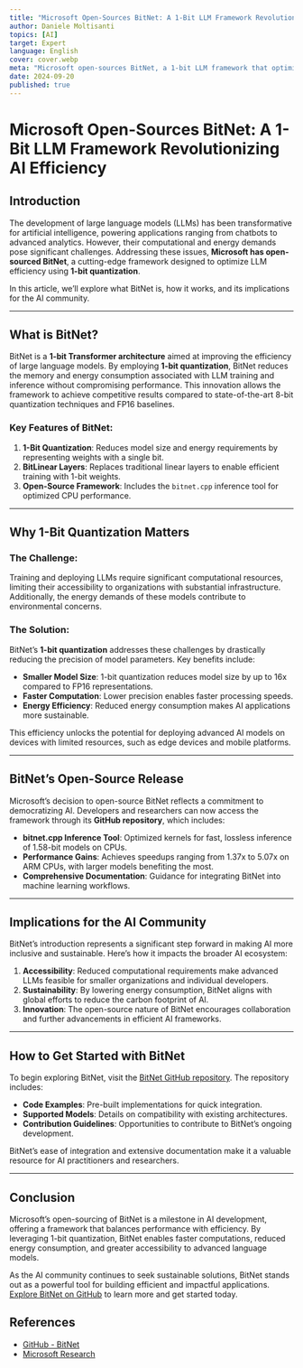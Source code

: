 ```yaml
---
title: "Microsoft Open-Sources BitNet: A 1-Bit LLM Framework Revolutionizing AI Efficiency"
author: Daniele Moltisanti
topics: [AI]
target: Expert
language: English
cover: cover.webp
meta: "Microsoft open-sources BitNet, a 1-bit LLM framework that optimizes AI efficiency by reducing memory and energy demands. Learn how BitNet is transforming large language models"
date: 2024-09-20
published: true
---
```



# Microsoft Open-Sources BitNet: A 1-Bit LLM Framework Revolutionizing AI Efficiency

## Introduction

The development of large language models (LLMs) has been transformative for artificial intelligence, powering applications ranging from chatbots to advanced analytics. However, their computational and energy demands pose significant challenges. Addressing these issues, **Microsoft has open-sourced BitNet**, a cutting-edge framework designed to optimize LLM efficiency using **1-bit quantization**.

In this article, we’ll explore what BitNet is, how it works, and its implications for the AI community.

---

## What is BitNet?

BitNet is a **1-bit Transformer architecture** aimed at improving the efficiency of large language models. By employing **1-bit quantization**, BitNet reduces the memory and energy consumption associated with LLM training and inference without compromising performance. This innovation allows the framework to achieve competitive results compared to state-of-the-art 8-bit quantization techniques and FP16 baselines.

### Key Features of BitNet:
1. **1-Bit Quantization**: Reduces model size and energy requirements by representing weights with a single bit.
2. **BitLinear Layers**: Replaces traditional linear layers to enable efficient training with 1-bit weights.
3. **Open-Source Framework**: Includes the `bitnet.cpp` inference tool for optimized CPU performance.



---

## Why 1-Bit Quantization Matters

### The Challenge:
Training and deploying LLMs require significant computational resources, limiting their accessibility to organizations with substantial infrastructure. Additionally, the energy demands of these models contribute to environmental concerns.

### The Solution:
BitNet’s **1-bit quantization** addresses these challenges by drastically reducing the precision of model parameters. Key benefits include:
- **Smaller Model Size**: 1-bit quantization reduces model size by up to 16x compared to FP16 representations.
- **Faster Computation**: Lower precision enables faster processing speeds.
- **Energy Efficiency**: Reduced energy consumption makes AI applications more sustainable.

This efficiency unlocks the potential for deploying advanced AI models on devices with limited resources, such as edge devices and mobile platforms.

---

## BitNet’s Open-Source Release

Microsoft’s decision to open-source BitNet reflects a commitment to democratizing AI. Developers and researchers can now access the framework through its **GitHub repository**, which includes:
- **bitnet.cpp Inference Tool**: Optimized kernels for fast, lossless inference of 1.58-bit models on CPUs.
- **Performance Gains**: Achieves speedups ranging from 1.37x to 5.07x on ARM CPUs, with larger models benefiting the most.
- **Comprehensive Documentation**: Guidance for integrating BitNet into machine learning workflows.


---

## Implications for the AI Community

BitNet’s introduction represents a significant step forward in making AI more inclusive and sustainable. Here’s how it impacts the broader AI ecosystem:

1. **Accessibility**: Reduced computational requirements make advanced LLMs feasible for smaller organizations and individual developers.
2. **Sustainability**: By lowering energy consumption, BitNet aligns with global efforts to reduce the carbon footprint of AI.
3. **Innovation**: The open-source nature of BitNet encourages collaboration and further advancements in efficient AI frameworks.

---

## How to Get Started with BitNet

To begin exploring BitNet, visit the [BitNet GitHub repository](https://github.com/microsoft/BitNet). The repository includes:
- **Code Examples**: Pre-built implementations for quick integration.
- **Supported Models**: Details on compatibility with existing architectures.
- **Contribution Guidelines**: Opportunities to contribute to BitNet’s ongoing development.

BitNet’s ease of integration and extensive documentation make it a valuable resource for AI practitioners and researchers.

---

## Conclusion

Microsoft’s open-sourcing of BitNet is a milestone in AI development, offering a framework that balances performance with efficiency. By leveraging 1-bit quantization, BitNet enables faster computations, reduced energy consumption, and greater accessibility to advanced language models.

As the AI community continues to seek sustainable solutions, BitNet stands out as a powerful tool for building efficient and impactful applications. [Explore BitNet on GitHub](https://github.com/microsoft/BitNet) to learn more and get started today.



## References

- [GitHub - BitNet](https://github.com/microsoft/BitNet)
- [Microsoft Research](https://www.microsoft.com/en-us/research/publication/bitnet-scaling-1-bit-transformers-for-large-language-models/)
